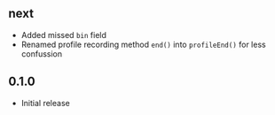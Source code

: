 ## next

- Added missed `bin` field
- Renamed profile recording method `end()` into `profileEnd()` for less confussion

## 0.1.0

- Initial release

